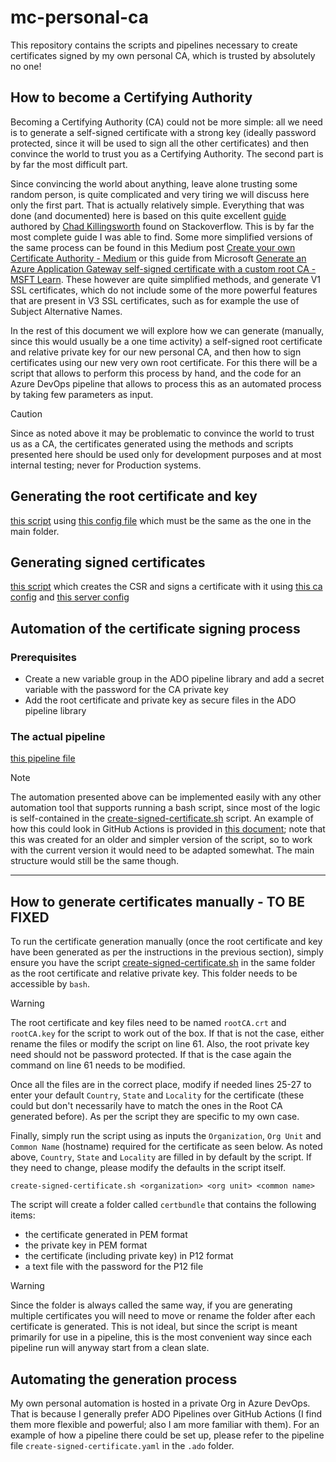 # mc-personal-ca

This repository contains the scripts and pipelines necessary to create certificates signed by my own personal CA, which is trusted by absolutely no one!

## How to become a Certifying Authority

Becoming a Certifying Authority (CA) could not be more simple: all we need is to generate a self-signed certificate with a strong key (ideally password protected, since it will be used to sign all the other certificates) and then convince the world to trust you as a Certifying Authority. The second part is by far the most difficult part. 

Since convincing the world about anything, leave alone trusting some random person, is quite complicated and very tiring we will discuss here only the first part. That is actually relatively simple. Everything that was done (and documented) here is based on this quite excellent [guide](https://stackoverflow.com/questions/21297139/how-do-you-sign-a-certificate-signing-request-with-your-certification-authority/21340898#21340898) authored by [Chad Killingsworth](https://stackoverflow.com/users/1211524/chad-killingsworth) found on Stackoverflow. This is by far the most complete guide I was able to find. Some more simplified versions of the same process can be found in this Medium post [Create your own Certificate Authority - Medium](https://priyalwalpita.medium.com/create-your-own-certificate-authority-47f49d0ba086) or this guide from Microsoft [Generate an Azure Application Gateway self-signed certificate with a custom root CA - MSFT Learn](https://learn.microsoft.com/en-us/azure/application-gateway/self-signed-certificates). These however are quite simplified methods, and generate V1 SSL certificates, which do not include some of the more powerful features that are present in V3 SSL certificates, such as for example the use of Subject Alternative Names.

In the rest of this document we will explore how we can generate (manually, since this would usually be a one time activity) a self-signed root certificate and relative private key for our new personal CA, and then how to sign certificates using our new very own root certificate. For this there will be a script that allows to perform this process by hand, and the code for an Azure DevOps pipeline that allows to process this as an automated process by taking few parameters as input.

> [!CAUTION] 
> Since as noted above it may be problematic to convince the world to trust us as a CA, the certificates generated using the methods and scripts presented here should be used only for development purposes and at most internal testing; never for Production systems.

## Generating the root certificate and key

[this script](./rootCA/create-local-ca.sh) using [this config file](./rootCA/openssl-ca.cnf) which must be the same as the one in the main folder.

## Generating signed certificates

[this script](./create-signed-certificate.sh) which creates the CSR and signs a certificate with it using [this ca config](./openssl-ca.cnf) and [this server config](./openssl-srv.cnf)

## Automation of the certificate signing process

### Prerequisites

* Create a new variable group in the ADO pipeline library and add a secret variable with the password for the CA private key
* Add the root certificate and private key as secure files in the ADO pipeline library

### The actual pipeline

[this pipeline file](./.ado/create-signed-certificate.yaml)

> [!NOTE]
> The automation presented above can be implemented easily with any other automation tool that supports running a bash script, since most of the logic is self-contained in the [create-signed-certificate.sh](./create-signed-certificate.sh) script. An example of how this could look in GitHub Actions is provided in [this document](./doc/GH-Actions.md); note that this was created for an older and simpler version of the script, so to work with the current version it would need to be adapted somewhat. The main structure would still be the same though.

----------------

## How to generate certificates manually - TO BE FIXED

To run the certificate generation manually (once the root certificate and key have been generated as per the instructions in the previous section), simply ensure you have the script [create-signed-certificate.sh](./create-signed-certificate.sh) in the same folder as the root certificate and relative private key. This folder needs to be accessible by `bash`.

> [!WARNING] 
> The root certificate and key files need to be named `rootCA.crt` and `rootCA.key` for the script to work out of the box. If that is not the case, either rename the files or modify the script on line 61. Also, the root private key need should not be password protected. If that is the case again the command on line 61 needs to be modified.

Once all the files are in the correct place, modify if needed lines 25-27 to enter your default `Country`, `State` and `Locality` for the certificate (these could but don't necessarily have to match the ones in the Root CA generated before). As per the script they are specific to my own case.

Finally, simply run the script using as inputs the `Organization`, `Org Unit` and `Common Name` (hostname) required for the certificate as seen below. As noted above, `Country`, `State` and `Locality` are filled in by default by the script. If they need to change, please modify the defaults in the script itself.

```
create-signed-certificate.sh <organization> <org unit> <common name>
```

The script will create a folder called `certbundle` that contains the following items:
* the certificate generated in PEM format
* the private key in PEM format
* the certificate (including private key) in P12 format
* a text file with the password for the P12 file

> [!WARNING] 
> Since the folder is always called the same way, if you are generating multiple certificates you will need to move or rename the folder after each certificate is generated. This is not ideal, but since the script is meant primarily for use in a pipeline, this is the most convenient way since each pipeline run will anyway start from a clean slate.

## Automating the generation process

My own personal automation is hosted in a private Org in Azure DevOps. That is because I generally prefer ADO Pipelines over GitHub Actions (I find them more flexible and powerful; also I am more familiar with them). For an example of how a pipeline there could be set up, please refer to the pipeline file `create-signed-certificate.yaml` in the `.ado` folder.


